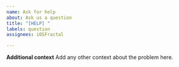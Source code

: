 ```yaml
---
name: Ask for help
about: Ask us a question
title: "[HELP] "
labels: question
assignees: iOSFractal

---
```


**Additional context**
Add any other context about the problem here.
